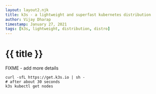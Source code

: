 ```yaml
---
layout: layout2.njk
title: k3s - a lightweight and superfast kubernetes distribution
author: Vijay Dharap
timestamp: January 27, 2021 
tags: [k3s, lightweight, distribution, distro]
---
```


# {{ title }}

FIXME - add more details

``` shell
curl -sfL https://get.k3s.io | sh -
# after about 30 seconds
k3s kubectl get nodes
```

